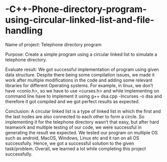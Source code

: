 # -C++-Phone-directory-program-using-circular-linked-list-and-file-handling
Name of project: Telephone directory program 

Purpose: Create a simple program using a circular linked list to simulate a telephone directory.

Evaluate result:
We got successful implementation of program using given data structure. Despite
there being some compilation issues, we made it work after multiple modifications in
the code and adding some relevant libraries for different Operating systems. For
example, in linux, we don’t have <conio.h>, so we have to use <curses.h> and while
implementing on command line have to implement it using
g++ dsa.cpp -lncurses -o dsa and therefore it got compiled and we got perfect results
as expected.

Conclusion:
A circular linked list is a type of linked list in which the first and the last nodes are
also connected to each other to form a circle. So implementing it for the telephone
directory wasn’t that easy, but after hard teamwork and multiple testing of our code,
we were successful in generating the result we expected. We tested our program on
multiple OS such as android, MacOS, Windows, Linux etc and it ran on all OS successfully. 
Hence, we got a successful solution to the given task/problem. Overall,
we learned a lot while completing this project successfully.
